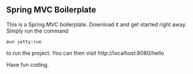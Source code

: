 ## Spring MVC Boilerplate

This is a Spring MVC boilerplate. Download it and get started right away. Simply run the command

```
mvn jetty:run
```

to run the project. You can then visit http://localhost:8080/hello


Have fun coding.
